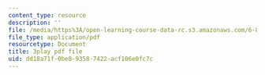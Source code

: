 ```yaml
---
content_type: resource
description: ''
file: /media/https%3A/open-learning-course-data-rc.s3.amazonaws.com/6-832-underactuated-robotics-spring-2009/dd18a71f0be893587422acf106e0fc7c_6v3Ln2ACtqI.pdf
file_type: application/pdf
resourcetype: Document
title: 3play pdf file
uid: dd18a71f-0be8-9358-7422-acf106e0fc7c
---
```

